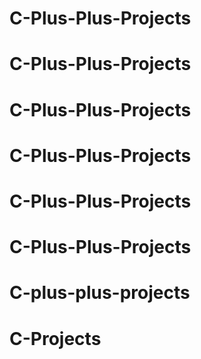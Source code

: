 # C-Plus-Plus-Projects
# C-Plus-Plus-Projects
# C-Plus-Plus-Projects
# C-Plus-Plus-Projects
# C-Plus-Plus-Projects
# C-Plus-Plus-Projects
# C-plus-plus-projects
# C-Projects
